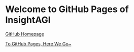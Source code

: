 # Welcome to GitHub Pages of InsightAGI

[GitHub Homepage](https://github.com/InsightAGI)

[To GitHub Pages, Here We Go~](https://insightagi.github.io)

<!-- ![GitHub Pages Cover](/assets/images/github-pages-cover.png) -->
